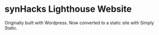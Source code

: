 # synHacks Lighthouse Website

Originally built with Wordpress. Now converted to a static site with Simply Static.

